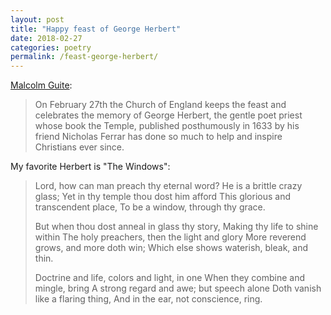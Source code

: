```yaml
---
layout: post
title: "Happy feast of George Herbert"
date: 2018-02-27
categories: poetry
permalink: /feast-george-herbert/
---
```


[Malcolm Guite](https://malcolmguite.wordpress.com/2017/02/26/a-sonnet-for-george-herbert-4/):

> On February 27th the Church of England keeps the feast and celebrates the memory of George Herbert, the gentle poet priest whose book the Temple, published posthumously in 1633 by his friend Nicholas Ferrar has done so much to help and inspire Christians ever since.

My favorite Herbert is "The Windows":

> Lord, how can man preach thy eternal word? 
>    He is a brittle crazy glass; 
> Yet in thy temple thou dost him afford 
>    This glorious and transcendent place, 
>    To be a window, through thy grace. 
>
> But when thou dost anneal in glass thy story, 
>    Making thy life to shine within 
> The holy preachers, then the light and glory 
>    More reverend grows, and more doth win; 
>    Which else shows waterish, bleak, and thin. 
>
> Doctrine and life, colors and light, in one 
>    When they combine and mingle, bring 
> A strong regard and awe; but speech alone 
>    Doth vanish like a flaring thing, 
>    And in the ear, not conscience, ring.